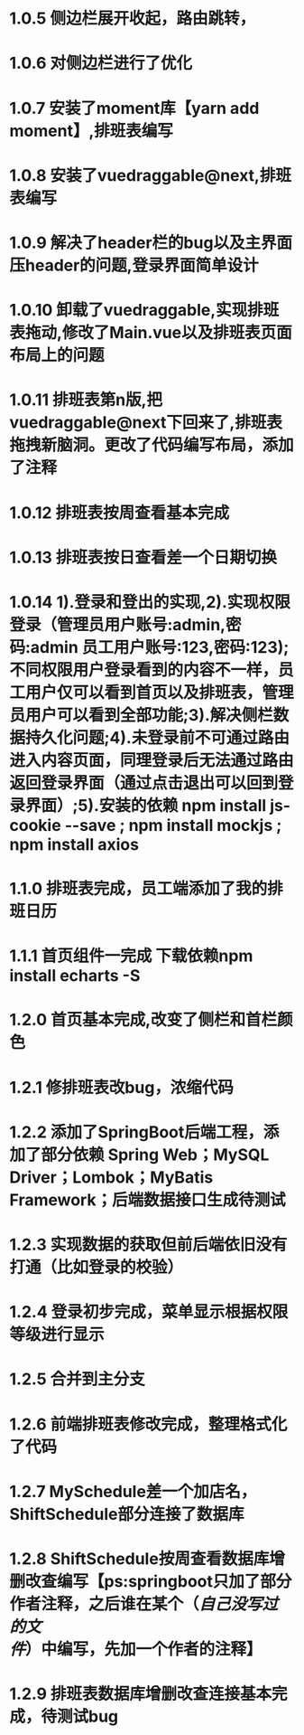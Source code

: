 # 1.0.5 侧边栏展开收起，路由跳转，
# 1.0.6 对侧边栏进行了优化
# 1.0.7 安装了moment库【yarn add moment】,排班表编写
# 1.0.8 安装了vuedraggable@next,排班表编写
# 1.0.9 解决了header栏的bug以及主界面压header的问题,登录界面简单设计
# 1.0.10 卸载了vuedraggable,实现排班表拖动,修改了Main.vue以及排班表页面布局上的问题
# 1.0.11 排班表第n版,把vuedraggable@next下回来了,排班表拖拽新脑洞。更改了代码编写布局，添加了注释
# 1.0.12 排班表按周查看基本完成
# 1.0.13 排班表按日查看差一个日期切换
# 1.0.14   1).登录和登出的实现,2).实现权限登录（管理员用户账号:admin,密码:admin 员工用户账号:123,密码:123);不同权限用户登录看到的内容不一样，员工用户仅可以看到首页以及排班表，管理员用户可以看到全部功能;3).解决侧栏数据持久化问题;4).未登录前不可通过路由进入内容页面，同理登录后无法通过路由返回登录界面（通过点击退出可以回到登录界面）;5).安装的依赖 npm install js-cookie --save  ; npm install mockjs ; npm install axios
# 1.1.0 排班表完成，员工端添加了我的排班日历
# 1.1.1 首页组件一完成 下载依赖npm install echarts -S
# 1.2.0 首页基本完成,改变了侧栏和首栏颜色
# 1.2.1 修排班表改bug，浓缩代码 
# 1.2.2 添加了SpringBoot后端工程，添加了部分依赖 Spring Web；MySQL Driver；Lombok；MyBatis Framework；后端数据接口生成待测试
# 1.2.3 实现数据的获取但前后端依旧没有打通（比如登录的校验）
# 1.2.4 登录初步完成，菜单显示根据权限等级进行显示
# 1.2.5 合并到主分支
# 1.2.6 前端排班表修改完成，整理格式化了代码
# 1.2.7 MySchedule差一个加店名，ShiftSchedule部分连接了数据库
# 1.2.8 ShiftSchedule按周查看数据库增删改查编写【ps:springboot只加了部分作者注释，之后谁在某个（$自己没写过的文件$）中编写，先加一个作者的注释】
# 1.2.9 排班表数据库增删改查连接基本完成，待测试bug
